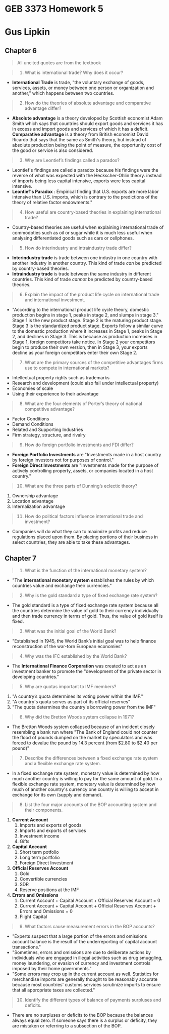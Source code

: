 # GEB 3373 Homework 5

# Gus Lipkin

## Chapter 6

>  All uncited quotes are from the textbook

> 1. What is international trade? Why does it occur?
- **International Trade** is trade, "the voluntary exchange of goods, services, assets, or money between one person or organization and another," which happens between two countries.
> 2. How do the theories of absolute advantage and comparative advantage differ?
- **Absolute advantage** is a theory developed by Scottish economist Adam Smith which says that countries should export goods and services it has in excess and import goods and services of which it has a deficit. **Comparative advantage** is a theory from British economist David Ricardo that says that the same as Smith's theory, but instead of absolute production being the point of measure, the opportunity cost of the good or service is also considered. 
> 3. Why are Leontief’s findings called a paradox?
- Leontief's findings are called a paradox because his findings were the reverse of what was expected with the Heckscher-Ohlin theory. instead of imports being less capital intensive, exports were less capital intensive.
- **Leontief's Paradox** : Empirical finding that U.S. exports are more labor intensive than U.S. imports, which is contrary to the predictions of the theory of relative factor endowments."
> 4. How useful are country-based theories in explaining international trade?
- Country-based theories are useful when explaining international trade of commodoties such as oil or sugar while it is much less useful when analysing differentiated goods such as cars or cellphones.
> 5. How do interindustry and intraindustry trade differ?
- **Interindustry trade** is trade between one industry in one country with another industry in another country. This kind of trade *can* be predicted by country-based theories.
- **Intraindustry trade** is trade between the same industry in different countries. This kind of trade *cannot* be predicted by country-based theories.
> 6. Explain the impact of the product life cycle on international trade and international investment.
- "According to the international product life cycle theory, domestic production begins in stage 1, peaks in stage 2, and slumps in stage 3." Stage 1 is the new product stage. Stage 2 is the maturing product stage. Stage 3 is the standardized product stage. Exports follow a similar curve to the domestic production where it increases in Stage 1, peaks in Stage 2, and declines in Stage 3. This is because as production increases in Stage 1, foreign competitors take notice. In Stage 2 your competitors begin to produce their own version, then in Stage 3, your exports decline as your foreign competitors enter their own Stage 2.
> 7. What are the primary sources of the competitive advantages firms use to compete in international markets?
- Intellectual property rights such as trademarks
- Research and development (could also fall under intellectual property)
- Economies of scale
- Using their experience to their advantage
> 8. What are the four elements of Porter’s theory of national competitive advantage?
- Factor Conditions
- Demand Conditions
- Related and Supporting Industries
- Firm strategy, structure, and rivalry
> 9. How do foreign portfolio investments and FDI differ? 

- **Foreign Portfolio Investments** are "Investments made in a host country by foreign investors not for purposes of control."
- **Foreign Direct Investments** are "Investments made for the purpose of actively controlling property, assets, or companies located in a host country."

> 10. What are the three parts of Dunning’s eclectic theory? 

1. Ownership advantage
2. Location advantage
3. Internalization advantage

> 11. How do political factors influence international trade and investment?

- Companies will do what they can to maximize profits and reduce regulations placed upon them. By placing portions of their business in select countries, they are able to take these advantages.

## Chapter 7
> 1. What is the function of the international monetary system? 
- "The **international monetary system** establishes the rules by which countries value and exchange their currencies."
> 2. Why is the gold standard a type of fixed exchange rate system?

- The gold standard is a type of fixed exchange rate system because all the countries determine the value of gold to their currency individually and then trade currency in terms of gold. Thus, the value of gold itself is fixed.

> 3. What was the initial goal of the World Bank?

- "Established in 1945, the World Bank’s initial goal was to help finance reconstruction of the war-torn European economies"

> 4. Why was the IFC established by the World Bank?

- The **International Finance Corporation** was created to act as an investment banker to promote the "development of the private sector in developing countries."

> 5. Why are quotas important to IMF members?

1. "A country’s quota determines its voting power within the IMF."
2. "A country's quota serves as part of its official reserves"
3. "The quota determines the country's borrowing power from the IMF"

> 6. Why did the Bretton Woods system collapse in 1971? 

- The Bretton Woods system collapsed because of an incident closely resembling a bank run where "The Bank of England could not counter the flood of pounds dumped on the market by speculators and was forced to devalue the pound by 14.3 percent (from \$2.80 to \$2.40 per pound)"

> 7. Describe the differences between a fixed exchange rate system and a flexible exchange rate system.

- In a fixed exchange rate system, monetary value is determined by how much another country is willing to pay for the same amount of gold. In a flexible exchange rate system, monetary value is determined by how much of another country's currency one country is willing to accept in exchange for its own (supply and demand).

> 8. List the four major accounts of the BOP accounting system and their components.

1. **Current Account**
   1. Imports and exports of goods
   2. Imports and exports of services
   3. Investment income
   4. Gifts
2. **Capital Account**
   1. Short term potfolio
   2. Long term portfolio
   3. Foreign Direct Investment
3. **Official Reserves Account**
   1. Gold
   2. Convertible currencies
   3. SDR
   4. Reserve positions at the IMF
4. **Errors and Omissions**
   1. Current Account + Capital Account + Official Reserves Account = 0
   2. Current Account + Capital Account + Official Reserves Account + Errors and Omissions = 0
   3. Flight Capital

> 9. What factors cause measurement errors in the BOP accounts?

- "Experts suspect that a large portion of the errors and omissions account balance is the result of the underreporting of capital account transactions."
- "Sometimes, errors and omissions are due to deliberate actions by individuals who are engaged in illegal activities such as drug smuggling, money laundering, or evasion of currency and investment controls imposed by their home governments."
- "Some errors may crop up in the current account as well. Statistics for merchandise imports are generally thought to be reasonably accurate because most countries’ customs services scrutinize imports to ensure that all appropriate taxes are collected."

> 10. Identify the different types of balance of payments surpluses and deficits.

- There are no surpluses or deficits to the BOP because the balances always equal zero. If someone says there is a surplus or deficity, they are mistaken or referring to a subsection of the BOP.